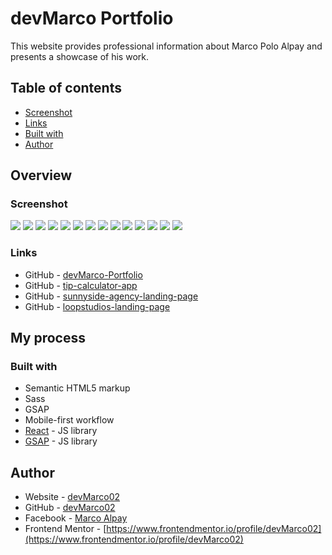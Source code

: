 # devMarco Portfolio

This website provides professional information about Marco Polo Alpay and presents a showcase of his work.

## Table of contents

- [Screenshot](#screenshot)
- [Links](#links)
- [Built with](#built-with)
- [Author](#author)

## Overview

### Screenshot

![](./src/images/screenshots/Desk1.png)
![](./src/images/screenshots/Desk2.png)
![](./src/images/screenshots/Desk3.png)
![](./src/images/screenshots/Desk4.png)
![](./src/images/screenshots/Desk5.png)
![](./src/images/screenshots/Desk6.png)
![](./src/images/screenshots/Desk7.png)
![](./src/images/screenshots/Mobile1.png)
![](./src/images/screenshots/Mobile2.png)
![](./src/images/screenshots/Mobile3.png)
![](./src/images/screenshots/Mobile4.png)
![](./src/images/screenshots/Mobile5.png)
![](./src/images/screenshots/Mobile6.png)
![](./src/images/screenshots/Mobile7.png)

### Links

- GitHub - [devMarco-Portfolio](https://github.com/devMarco02/devMarco-Portfolio)
- GitHub - [tip-calculator-app](https://github.com/devMarco02/tip-calculator-app)
- GitHub - [sunnyside-agency-landing-page](https://github.com/devMarco02/sunnyside-agency-landing-page)
- GitHub - [loopstudios-landing-page](https://github.com/devMarco02/loopstudios-landing-page)

## My process

### Built with

- Semantic HTML5 markup
- Sass
- GSAP
- Mobile-first workflow
- [React](https://reactjs.org/) - JS library
- [GSAP](https://greensock.com/gsap/) - JS library

## Author

- Website - [devMarco02](https://devmarco02.netlify.app/)
- GitHub - [devMarco02](https://github.com/devMarco02)
- Facebook - [Marco Alpay](https://web.facebook.com/MarcoAlpay)
- Frontend Mentor - [https://www.frontendmentor.io/profile/devMarco02](https://www.frontendmentor.io/profile/devMarco02)
